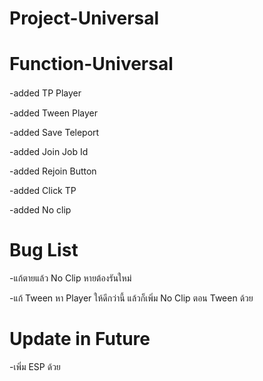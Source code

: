 # Project-Universal


# Function-Universal

-added TP Playerㅤㅤㅤ

-added Tween Player

-added Save Teleport

-added Join Job Id

-added Rejoin Button

-added Click TP

-added No clip


# Bug List

-แก้ตายแล้ว No Clip หายต้องรันใหม่

-แก้ Tween หา Player ให้ดีกว่านี้ แล้วก็เพิ่ม No Clip ตอน Tween ด้วย


# Update in Future


-เพิ่ม ESP ด้วย
